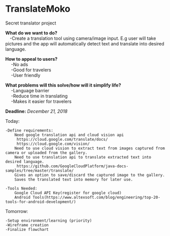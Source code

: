 # TranslateMoko
Secret translator project

<b>What do we want to do?</b>
<br>
&emsp;-Create a translation tool using camera/image input. E.g user will take pictures and the app will automatically detect text and translate into desired language.

<b>How to appeal to users?</b>
<br>
&emsp;
	-No ads
<br>
&emsp;
	-Good for travelers
<br>
&emsp;
	-User friendly

<b>What problems will this solve/how will it simplify life?</b>
<br>
&emsp;
	-Language barrier
<br>
&emsp;
	-Reduce time in translating
<br>
&emsp;
	-Makes it easier for travelers


<b>Deadline:</b> <i>December 21, 2018</i>

Today: 

	-Define requirements:
		Need google translation api and cloud vision api
		 https://cloud.google.com/translate/docs/
		 https://cloud.google.com/vision/
		Need to use cloud vision to extract text from images captured from camera or uploaded from the gallery.
		Need to use translation api to translate extracted text into desired language.
		 https://github.com/GoogleCloudPlatform/java-docs-samples/tree/master/translate/
		Gives an option to save/discard the captured image to the gallery.
		Saves the translated text into memory for later use.

	-Tools Needed:
		Google Cloud API Key(register for google cloud)
		Android Tools(https://www.altexsoft.com/blog/engineering/top-20-tools-for-android-development/)

Tomorrow: 

	-Setup environment/learning (priority)
	-Wireframe creation
	-Finalize flowchart
